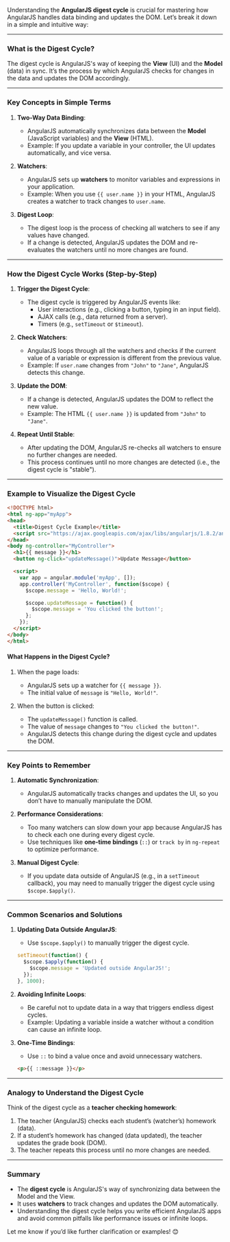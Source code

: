 Understanding the **AngularJS digest cycle** is crucial for mastering how AngularJS handles data binding and updates the DOM. Let’s break it down in a simple and intuitive way:

---

### **What is the Digest Cycle?**
The digest cycle is AngularJS's way of keeping the **View** (UI) and the **Model** (data) in sync. It’s the process by which AngularJS checks for changes in the data and updates the DOM accordingly.

---

### **Key Concepts in Simple Terms**

1. **Two-Way Data Binding**:
   - AngularJS automatically synchronizes data between the **Model** (JavaScript variables) and the **View** (HTML).
   - Example: If you update a variable in your controller, the UI updates automatically, and vice versa.

2. **Watchers**:
   - AngularJS sets up **watchers** to monitor variables and expressions in your application.
   - Example: When you use `{{ user.name }}` in your HTML, AngularJS creates a watcher to track changes to `user.name`.

3. **Digest Loop**:
   - The digest loop is the process of checking all watchers to see if any values have changed.
   - If a change is detected, AngularJS updates the DOM and re-evaluates the watchers until no more changes are found.

---

### **How the Digest Cycle Works (Step-by-Step)**

1. **Trigger the Digest Cycle**:
   - The digest cycle is triggered by AngularJS events like:
     - User interactions (e.g., clicking a button, typing in an input field).
     - AJAX calls (e.g., data returned from a server).
     - Timers (e.g., `setTimeout` or `$timeout`).

2. **Check Watchers**:
   - AngularJS loops through all the watchers and checks if the current value of a variable or expression is different from the previous value.
   - Example: If `user.name` changes from `"John"` to `"Jane"`, AngularJS detects this change.

3. **Update the DOM**:
   - If a change is detected, AngularJS updates the DOM to reflect the new value.
   - Example: The HTML `{{ user.name }}` is updated from `"John"` to `"Jane"`.

4. **Repeat Until Stable**:
   - After updating the DOM, AngularJS re-checks all watchers to ensure no further changes are needed.
   - This process continues until no more changes are detected (i.e., the digest cycle is "stable").

---

### **Example to Visualize the Digest Cycle**

```html
<!DOCTYPE html>
<html ng-app="myApp">
<head>
  <title>Digest Cycle Example</title>
  <script src="https://ajax.googleapis.com/ajax/libs/angularjs/1.8.2/angular.min.js"></script>
</head>
<body ng-controller="MyController">
  <h1>{{ message }}</h1>
  <button ng-click="updateMessage()">Update Message</button>

  <script>
    var app = angular.module('myApp', []);
    app.controller('MyController', function($scope) {
      $scope.message = 'Hello, World!';

      $scope.updateMessage = function() {
        $scope.message = 'You clicked the button!';
      };
    });
  </script>
</body>
</html>
```

#### **What Happens in the Digest Cycle?**
1. When the page loads:
   - AngularJS sets up a watcher for `{{ message }}`.
   - The initial value of `message` is `"Hello, World!"`.

2. When the button is clicked:
   - The `updateMessage()` function is called.
   - The value of `message` changes to `"You clicked the button!"`.
   - AngularJS detects this change during the digest cycle and updates the DOM.

---

### **Key Points to Remember**
1. **Automatic Synchronization**:
   - AngularJS automatically tracks changes and updates the UI, so you don’t have to manually manipulate the DOM.

2. **Performance Considerations**:
   - Too many watchers can slow down your app because AngularJS has to check each one during every digest cycle.
   - Use techniques like **one-time bindings** (`::`) or `track by` in `ng-repeat` to optimize performance.

3. **Manual Digest Cycle**:
   - If you update data outside of AngularJS (e.g., in a `setTimeout` callback), you may need to manually trigger the digest cycle using `$scope.$apply()`.

---

### **Common Scenarios and Solutions**

1. **Updating Data Outside AngularJS**:
   - Use `$scope.$apply()` to manually trigger the digest cycle.
   ```javascript
   setTimeout(function() {
     $scope.$apply(function() {
       $scope.message = 'Updated outside AngularJS!';
     });
   }, 1000);
   ```

2. **Avoiding Infinite Loops**:
   - Be careful not to update data in a way that triggers endless digest cycles.
   - Example: Updating a variable inside a watcher without a condition can cause an infinite loop.

3. **One-Time Bindings**:
   - Use `::` to bind a value once and avoid unnecessary watchers.
   ```html
   <p>{{ ::message }}</p>
   ```

---

### **Analogy to Understand the Digest Cycle**
Think of the digest cycle as a **teacher checking homework**:
1. The teacher (AngularJS) checks each student’s (watcher’s) homework (data).
2. If a student’s homework has changed (data updated), the teacher updates the grade book (DOM).
3. The teacher repeats this process until no more changes are needed.

---

### **Summary**
- The **digest cycle** is AngularJS's way of synchronizing data between the Model and the View.
- It uses **watchers** to track changes and updates the DOM automatically.
- Understanding the digest cycle helps you write efficient AngularJS apps and avoid common pitfalls like performance issues or infinite loops.

Let me know if you’d like further clarification or examples! 😊